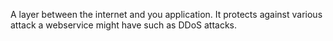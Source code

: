A layer between the internet and you application. It protects against various attack a webservice might have such as DDoS attacks. 